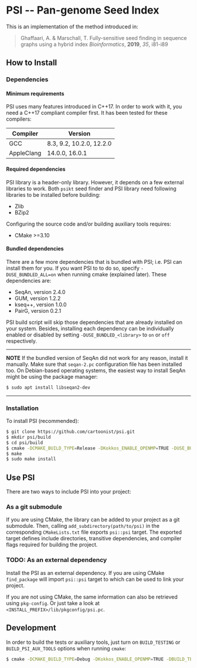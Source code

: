 PSI -- Pan-genome Seed Index
============================

This is an implementation of the method introduced in:

> Ghaffaari, A. & Marschall, T.
> Fully-sensitive seed finding in sequence graphs using a hybrid index 
> _Bioinformatics_, **2019**, _35_, i81-i89

How to Install
--------------

### Dependencies

#### Minimum requirements

PSI uses many features introduced in C++17. In order to work with it, you need a
C++17 compliant compiler first. It has been tested for these compilers:

| Compiler   | Version                  |
| ---------- | ------------------------ |
| GCC        | 8.3, 9.2, 10.2.0, 12.2.0 |
| AppleClang | 14.0.0, 16.0.1           |

#### Required dependencies

PSI library is a header-only library. However, it depends on a few external
libraries to work. Both `psikt` seed finder and PSI library need following
libraries to be installed before building:

- Zlib
- BZip2

Configuring the source code and/or building auxiliary tools requires:

- CMake >=3.10

#### Bundled dependencies

There are a few more dependencies that is bundled with PSI; i.e. PSI can install them
for you. If you want PSI to to do so, specify `-DUSE_BUNDLED_ALL=on` when running cmake
(explained later). These dependencies are:

- SeqAn, version 2.4.0
- GUM, version 1.2.2
- kseq++, version 1.0.0
- PairG, version 0.2.1

PSI build script will skip those dependencies that are already installed on your system.
Besides, installing each dependency can be individually enabled or disabled by setting
`-DUSE_BUNDLED_<library>` to `on` or `off` respectively.

---

**NOTE**
If the bundled version of SeqAn did not work for any reason, install it manually. Make
sure that `seqan-2.pc` configuration file has been installed too. On Debian-based
operating systems, the easiest way to install SeqAn might be using the package manager:

```bash
$ sudo apt install libseqan2-dev
```

---

### Installation

To install PSI (recommended):

```bash
$ git clone https://github.com/cartoonist/psi.git
$ mkdir psi/build
$ cd psi/build
$ cmake -DCMAKE_BUILD_TYPE=Release -DKokkos_ENABLE_OPENMP=TRUE -DUSE_BUNDLED_ALL=on ..
$ make
$ sudo make install
```

Use PSI
-------

There are two ways to include PSI into your project:

### As a git submodule

If you are using CMake, the library can be added to your project as a git
submodule. Then, calling `add_subdirectory(path/to/psi)` in the corresponding
`CMakeLists.txt` file exports `psi::psi` target. The exported target defines
include directories, transitive dependencies, and compiler flags required for
building the project.

### TODO: As an external dependency

Install the PSI as an external dependency. If you are using CMake `find_package`
will import `psi::psi` target to which can be used to link your project.

If you are not using CMake, the same information can also be retrieved using
`pkg-config`. Or just take a look at `<INSTALL_PREFIX>/lib/pkgconfig/psi.pc`.

Development
-----------

In order to build the tests or auxiliary tools, just turn on `BUILD_TESTING` or
`BUILD_PSI_AUX_TOOLS` options when running `cmake`:

```bash
$ cmake -DCMAKE_BUILD_TYPE=Debug -DKokkos_ENABLE_OPENMP=TRUE -DBUILD_TESTING=on -DBUILD_PSI_AUX_TOOLS=on ..
```
